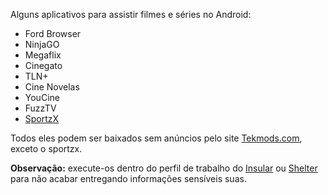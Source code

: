Alguns aplicativos para assistir filmes e séries no Android:

- Ford Browser
- NinjaGO
- Megaflix
- Cinegato
- TLN+
- Cine Novelas
- YouCine
- FuzzTV
- [SportzX](https://sportzxtv.net/download-apk-1/)
  
Todos eles podem ser baixados sem anúncios pelo site [Tekmods.com](https://www.tekmods.com), exceto o sportzx.

**Observação:** execute-os dentro do perfil de trabalho do [Insular](https://f-droid.org/en/packages/com.oasisfeng.island.fdroid/) ou [Shelter](https://f-droid.org/en/packages/net.typeblog.shelter/) para não acabar entregando informações sensíveis suas.
